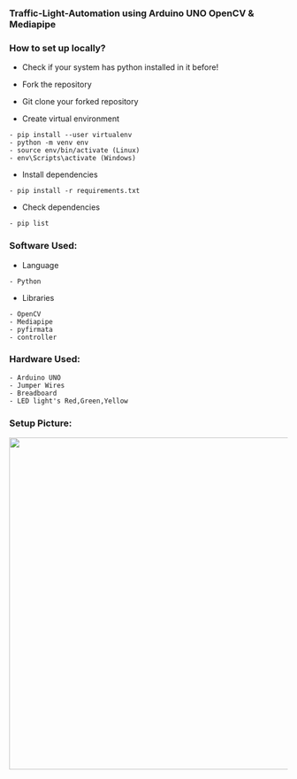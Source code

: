 ###  Traffic-Light-Automation using Arduino UNO OpenCV & Mediapipe

### How to set up locally?

- Check if your system has python installed in it before!

- Fork the repository

- Git clone your forked repository

- Create virtual environment
```
- pip install --user virtualenv
- python -m venv env
- source env/bin/activate (Linux)
- env\Scripts\activate (Windows)
```

- Install dependencies
```
- pip install -r requirements.txt
```  

- Check dependencies
```
- pip list
```  

### Software Used:

- Language
```
- Python
```
- Libraries
```
- OpenCV
- Mediapipe
- pyfirmata
- controller
```

### Hardware Used:

```
- Arduino UNO
- Jumper Wires
- Breadboard
- LED light's Red,Green,Yellow

```

### Setup Picture:

<img src="images\setup.jpg"  width="900" height="600">


